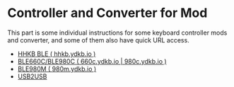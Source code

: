 # Controller and Converter for Mod

This part is some individual instructions for some keyboard controller mods and converter, and some of them also have quick URL access.


  * [HHKB BLE ( hhkb.ydkb.io )](en/kb-mods/hhkb-ble)
  * [BLE660C/BLE980C ( 660c.ydkb.io | 980c.ydkb.io )](en/kb-mods/ble660c_980c)
  * [BLE980M ( 980m.ydkb.io )](en/kb-mods/ble980m)
  * [USB2USB](en/kb-mods/usb2usb)